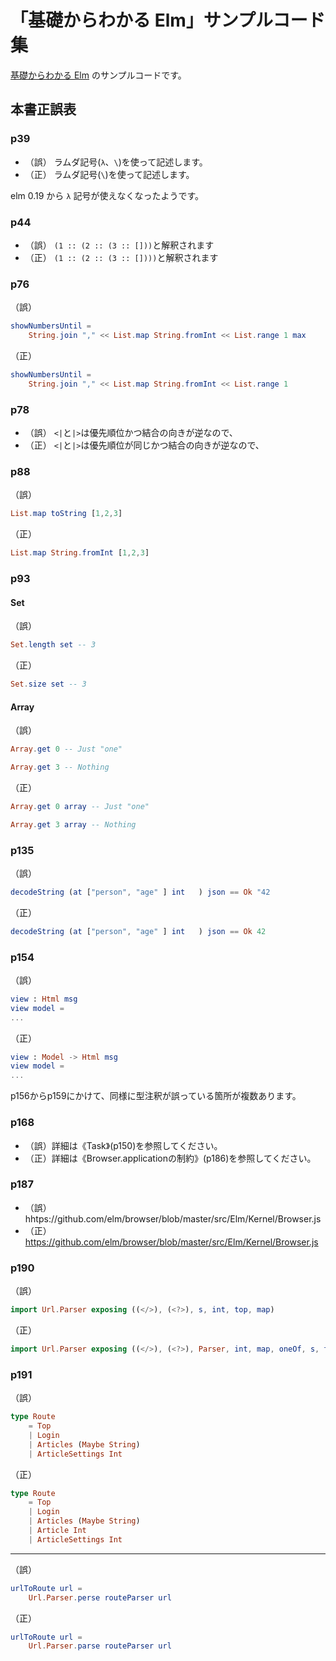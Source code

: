 # 「基礎からわかる Elm」サンプルコード集

[基礎からわかる Elm](https://www.amazon.co.jp/%E5%9F%BA%E7%A4%8E%E3%81%8B%E3%82%89%E3%82%8F%E3%81%8B%E3%82%8B-Elm-%E9%B3%A5%E5%B1%85-%E9%99%BD%E4%BB%8B/dp/4863542224) のサンプルコードです。

## 本書正誤表

### p39

- （誤） ラムダ記号(`λ`、`\`)を使って記述します。
- （正） ラムダ記号(`\`)を使って記述します。

elm 0.19 から `λ` 記号が使えなくなったようです。

### p44

- （誤） `(1 :: (2 :: (3 :: []))`と解釈されます
- （正） `(1 :: (2 :: (3 :: [])))`と解釈されます

### p76

（誤）
```elm
showNumbersUntil =
    String.join "," << List.map String.fromInt << List.range 1 max
```
（正）
```elm
showNumbersUntil =
    String.join "," << List.map String.fromInt << List.range 1
```

### p78

- （誤） `<|`と`|>`は優先順位かつ結合の向きが逆なので、
- （正） `<|`と`|>`は優先順位が同じかつ結合の向きが逆なので、

### p88

（誤）
```elm
List.map toString [1,2,3]
```
（正）
```elm
List.map String.fromInt [1,2,3]
```

### p93

#### Set

（誤）
```elm
Set.length set -- 3
```
（正）
```elm
Set.size set -- 3
```

#### Array

（誤）
```elm
Array.get 0 -- Just "one"

Array.get 3 -- Nothing
```
（正）
```elm
Array.get 0 array -- Just "one"

Array.get 3 array -- Nothing
```

### p135

（誤）
```elm
decodeString (at ["person", "age" ] int   ) json == Ok "42
```
（正）
```elm
decodeString (at ["person", "age" ] int   ) json == Ok 42
```

### p154

（誤）
```elm
view : Html msg
view model =
...
```
（正）
```elm
view : Model -> Html msg
view model =
...
```

p156からp159にかけて、同様に型注釈が誤っている箇所が複数あります。

### p168

- （誤）詳細は《Task》(p150)を参照してください。
- （正）詳細は《Browser.applicationの制約》(p186)を参照してください。

### p187

- （誤）hhtps://github.com/elm/browser/blob/master/src/Elm/Kernel/Browser.js
- （正）https://github.com/elm/browser/blob/master/src/Elm/Kernel/Browser.js

### p190

（誤）
```elm
import Url.Parser exposing ((</>), (<?>), s, int, top, map)
```
（正）
```elm
import Url.Parser exposing ((</>), (<?>), Parser, int, map, oneOf, s, top)
```

### p191

（誤）
```elm
type Route
    = Top
    | Login
    | Articles (Maybe String)
    | ArticleSettings Int
```
（正）
```elm
type Route
    = Top
    | Login
    | Articles (Maybe String)
    | Article Int
    | ArticleSettings Int
```

---

（誤）
```elm
urlToRoute url =
    Url.Parser.perse routeParser url
```
（正）
```elm
urlToRoute url =
    Url.Parser.parse routeParser url
```
